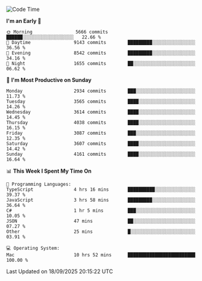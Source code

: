 <!--START_SECTION:waka-->
![Code Time](http://img.shields.io/badge/Code%20Time-5%2C366%20hrs%202%20mins-blue)

**I'm an Early 🐤** 

```text
🌞 Morning                5666 commits        ██████░░░░░░░░░░░░░░░░░░░   22.66 % 
🌆 Daytime                9143 commits        █████████░░░░░░░░░░░░░░░░   36.56 % 
🌃 Evening                8542 commits        █████████░░░░░░░░░░░░░░░░   34.16 % 
🌙 Night                  1655 commits        ██░░░░░░░░░░░░░░░░░░░░░░░   06.62 % 
```
📅 **I'm Most Productive on Sunday** 

```text
Monday                   2934 commits        ███░░░░░░░░░░░░░░░░░░░░░░   11.73 % 
Tuesday                  3565 commits        ████░░░░░░░░░░░░░░░░░░░░░   14.26 % 
Wednesday                3614 commits        ████░░░░░░░░░░░░░░░░░░░░░   14.45 % 
Thursday                 4038 commits        ████░░░░░░░░░░░░░░░░░░░░░   16.15 % 
Friday                   3087 commits        ███░░░░░░░░░░░░░░░░░░░░░░   12.35 % 
Saturday                 3607 commits        ████░░░░░░░░░░░░░░░░░░░░░   14.42 % 
Sunday                   4161 commits        ████░░░░░░░░░░░░░░░░░░░░░   16.64 % 
```


📊 **This Week I Spent My Time On** 

```text
💬 Programming Languages: 
TypeScript               4 hrs 16 mins       ██████████░░░░░░░░░░░░░░░   39.37 % 
JavaScript               3 hrs 58 mins       █████████░░░░░░░░░░░░░░░░   36.64 % 
C#                       1 hr 5 mins         ███░░░░░░░░░░░░░░░░░░░░░░   10.05 % 
JSON                     47 mins             ██░░░░░░░░░░░░░░░░░░░░░░░   07.27 % 
Other                    25 mins             █░░░░░░░░░░░░░░░░░░░░░░░░   03.91 % 

💻 Operating System: 
Mac                      10 hrs 52 mins      █████████████████████████   100.00 % 
```


 Last Updated on 18/09/2025 20:15:22 UTC
<!--END_SECTION:waka-->
